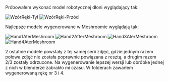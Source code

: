 Próbowałem wykonać model robotycznej dłoni wyglądający tak:


![WzórRęki-Tył](https://user-images.githubusercontent.com/46341978/142470828-0cd94395-79ab-4e9e-a709-f569ffb2ef9c.jpg)
![WzórRęki-Przód](https://user-images.githubusercontent.com/46341978/142470835-36d3d7f1-e7f7-4131-b0bc-c6a0d9470579.jpg)

Najlepsze modele wygenerowane w Meshroomie wyglądają tak:



![Hand1AterMeshroom](https://user-images.githubusercontent.com/46341978/142470220-982509d3-987d-40d2-8a31-2bc288be4460.png)
![Hand2AfterMeshroom](https://user-images.githubusercontent.com/46341978/142470223-bd068b16-7ead-4d76-bcb1-f9d2c2b730a9.png)
![Hand3AterMeshroom](https://user-images.githubusercontent.com/46341978/142470230-7a8edd94-6bad-4c72-a26d-a20f64f16e87.png)
![Hand4AterMeshroom](https://user-images.githubusercontent.com/46341978/142470214-ad0f9079-d913-445b-a8cb-76559c5f4c6b.png)

2 ostatnie modele powstały z tej samej serii zdjęć, gdzie jednym razem połowa zdjęć nie została poprawnie powiązana z resztą, a drugim razem 2/3 zostały odrzucone.
Na wygenerowanie lepszej wersji lub obróbke jednej z nich w blenderze zabrakło mi czasu. W folderach zawarłem wygenerowaną rękę nr 3 i 4.


